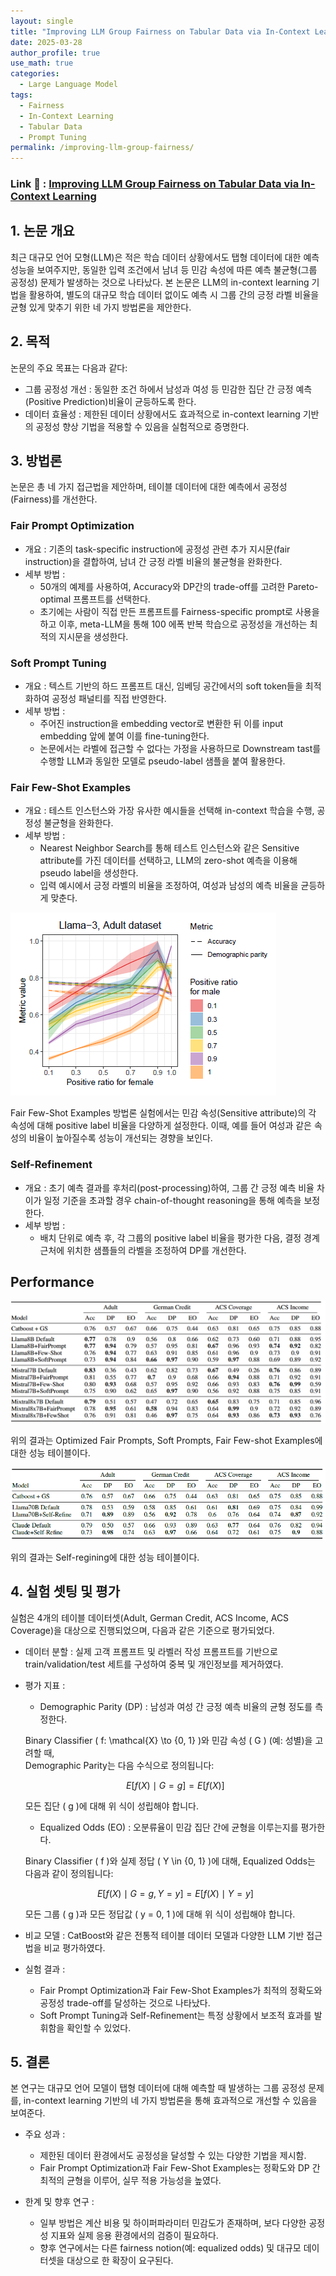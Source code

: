 ```yaml
---
layout: single
title: "Improving LLM Group Fairness on Tabular Data via In-Context Learning"
date: 2025-03-28
author_profile: true
use_math: true
categories:
  - Large Language Model
tags:
  - Fairness
  - In-Context Learning
  - Tabular Data
  - Prompt Tuning
permalink: /improving-llm-group-fairness/
---
```


### Link 🔗 : [Improving LLM Group Fairness on Tabular Data via In-Context Learning](https://arxiv.org/abs/2412.04642)

## 1. 논문 개요
최근 대규모 언어 모형(LLM)은 적은 학습 데이터 상황에서도 탭형 데이터에 대한 예측 성능을 보여주지만, 동일한 입력 조건에서 남녀 등 민감 속성에 따른 예측 불균형(그룹 공정성) 문제가 발생하는 것으로 나타났다. 본 논문은 LLM의 in-context learning 기법을 활용하여, 별도의 대규모 학습 데이터 없이도 예측 시 그룹 간의 긍정 라벨 비율을 균형 있게 맞추기 위한 네 가지 방법론을 제안한다.

## 2. 목적

논문의 주요 목표는 다음과 같다:
- 그룹 공정성 개선 : 동일한 조건 하에서 남성과 여성 등 민감한 집단 간 긍정 예측(Positive Prediction)비율이 균등하도록 한다. 
- 데이터 효율성 : 제한된 데이터 상황에서도 효과적으로 in-context learning 기반의 공정성 향상 기법을 적용할 수 있음을 실험적으로 증명한다.

## 3. 방법론

논문은 총 네 가지 접근법을 제안하며, 테이블 데이터에 대한 예측에서 공정성(Fairness)를 개선한다.

### Fair Prompt Optimization
- 개요 : 기존의 task-specific instruction에 공정성 관련 추가 지시문(fair instruction)을 결합하여, 남녀 간 긍정 라벨 비율의 불균형을 완화한다.
- 세부 방법 :
  - 50개의 예제를 사용하여, Accuracy와 DP간의 trade-off를 고려한 Pareto-optimal 프롬프트를 선택한다.
  - 초기에는 사람이 직접 만든 프롬프트를 Fairness-specific prompt로 사용을 하고 이후, meta-LLM을 통해 100 에폭 반복 학습으로 공정성을 개선하는 최적의 지시문을 생성한다.

### Soft Prompt Tuning
- 개요 : 텍스트 기반의 하드 프롬프트 대신, 임베딩 공간에서의 soft token들을 최적화하여 공정성 패널티를 직접 반영한다.
- 세부 방법 :
  - 주어진 instruction을 embedding vector로 변환한 뒤 이를 input embedding 앞에 붙여 이를 fine-tuning한다.
  - 논문에서는 라벨에 접근할 수 없다는 가정을 사용하므로 Downstream tast를 수행할 LLM과 동일한 모델로 pseudo-label 샘플을 붙여 활용한다.

### Fair Few-Shot Examples
- 개요 : 테스트 인스턴스와 가장 유사한 예시들을 선택해 in-context 학습을 수행, 공정성 불균형을 완화한다.
- 세부 방법 : 
  - Nearest Neighbor Search를 통해 테스트 인스턴스와 같은 Sensitive attribute를 가진 데이터를 선택하고, LLM의 zero-shot 예측을 이용해 pseudo label을 생성한다.
  - 입력 예시에서 긍정 라벨의 비율을 조정하여, 여성과 남성의 예측 비율을 균등하게 맞춘다.

![Results based on the ratio of sensitive attributes](/images/Improving_LLM_Group_Fairness/2.PNG)

Fair Few-Shot Examples 방법론 실험에서는 민감 속성(Sensitive attribute)의 각 속성에 대해 positive label 비율을 다양하게 설정한다. 이때, 예를 들어 여성과 같은 속성의 비율이 높아질수록 성능이 개선되는 경향을 보인다.

### Self-Refinement
- 개요 : 초기 예측 결과를 후처리(post-processing)하여, 그룹 간 긍정 예측 비율 차이가 일정 기준을 초과할 경우 chain-of-thought reasoning을 통해 예측을 보정한다.
- 세부 방법 :
  - 배치 단위로 예측 후, 각 그룹의 positive label 비율을 평가한 다음, 결정 경계 근처에 위치한 샘플들의 라벨을 조정하여 DP를 개선한다.


## Performance
![Results based on the ratio of sensitive attributes](/images/Improving_LLM_Group_Fairness/1.PNG)

위의 결과는 Optimized Fair Prompts, Soft Prompts, Fair Few-shot Examples에 대한 성능 테이블이다.

![Results based on the ratio of sensitive attributes](/images/Improving_LLM_Group_Fairness/3.PNG)

위의 결과는 Self-regining에 대한 성능 테이블이다.

## 4. 실험 셋팅 및 평가

실험은 4개의 테이블 데이터셋(Adult, German Credit, ACS Income, ACS Coverage)을 대상으로 진행되었으며, 다음과 같은 기준으로 평가되었다.
- 데이터 분할 : 실제 고객 프롬프트 및 라벨러 작성 프롬프트를 기반으로 train/validation/test 세트를 구성하여 중복 및 개인정보를 제거하였다.

- 평가 지표 : 
  - Demographic Parity (DP) : 남성과 여성 간 긍정 예측 비율의 균형 정도를 측정한다.

  Binary Classifier \( f: \mathcal{X} \to \{0, 1\} \)와 민감 속성 \( G \) (예: 성별)을 고려할 때,  
  Demographic Parity는 다음 수식으로 정의됩니다:

  $$
  E[f(X) \mid G = g] = E[f(X)]
  $$

  모든 집단 \( g \)에 대해 위 식이 성립해야 합니다.  

  - Equalized Odds (EO) : 오분류율이 민감 집단 간에 균형을 이루는지를 평가한다.

  Binary Classifier \( f \)와 실제 정답 \( Y \in \{0, 1\} \)에 대해, Equalized Odds는 다음과 같이 정의됩니다:

  $$
  E[f(X) \mid G = g, Y = y] = E[f(X) \mid Y = y]
  $$

  모든 그룹 \( g \)과 모든 정답값 \( y = 0, 1 \)에 대해 위 식이 성립해야 합니다.  

- 비교 모델 : CatBoost와 같은 전통적 테이블 데이터 모델과 다양한 LLM 기반 접근법을 비교 평가하였다.

- 실험 결과 : 
  - Fair Prompt Optimization과 Fair Few-Shot Examples가 최적의 정확도와 공정성 trade-off를 달성하는 것으로 나타났다.
  - Soft Prompt Tuning과 Self-Refinement는 특정 상황에서 보조적 효과를 발휘함을 확인할 수 있었다.

## 5. 결론
본 연구는 대규모 언어 모델이 탭형 데이터에 대해 예측할 때 발생하는 그룹 공정성 문제를, in-context learning 기반의 네 가지 방법론을 통해 효과적으로 개선할 수 있음을 보여준다.

- 주요 성과 : 
  - 제한된 데이터 환경에서도 공정성을 달성할 수 있는 다양한 기법을 제시함.
  - Fair Prompt Optimization과 Fair Few-Shot Examples는 정확도와 DP 간 최적의 균형을 이루어, 실무 적용 가능성을 높였다.

- 한계 및 향후 연구 :
  - 일부 방법은 계산 비용 및 하이퍼파라미터 민감도가 존재하며, 보다 다양한 공정성 지표와 실제 응용 환경에서의 검증이 필요하다.
  - 향후 연구에서는 다른 fairness notion(예: equalized odds) 및 대규모 데이터셋을 대상으로 한 확장이 요구된다.